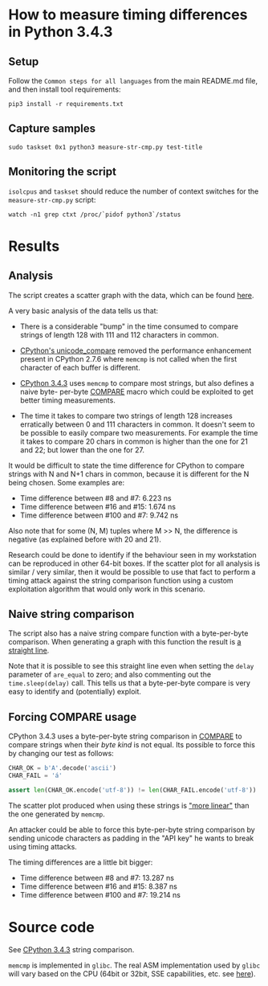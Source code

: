 # How to measure timing differences in Python 3.4.3

## Setup

Follow the `Common steps for all languages` from the main README.md file,
and then install tool requirements:

```
pip3 install -r requirements.txt
```

## Capture samples

```
sudo taskset 0x1 python3 measure-str-cmp.py test-title
```

## Monitoring the script

`isolcpus` and `taskset` should reduce the number of context switches for
the `measure-str-cmp.py` script:

```
watch -n1 grep ctxt /proc/`pidof python3`/status
```

# Results
 
## Analysis

The script creates a scatter graph with the data, which can be found
[here](https://plot.ly/~andres.riancho/19.embed).

A very basic analysis of the data tells us that:

  * There is a considerable "bump" in the time consumed to compare strings
   of length 128 with 111 and 112 characters in common.
 
  * [CPython's unicode_compare](https://hg.python.org/cpython/file/c4a86fe52006/Objects/unicodeobject.c#l10633)
   removed the performance enhancement present in CPython 2.7.6 where
   `memcmp` is not called when the first character of each buffer is
   different.

 * [CPython 3.4.3](https://hg.python.org/cpython/file/c4a86fe52006/Objects/unicodeobject.c#l10668)
   uses `memcmp` to compare most strings, but also defines a naive byte-
   per-byte [COMPARE](https://hg.python.org/cpython/file/c4a86fe52006/Objects/unicodeobject.c#l10635)
   macro which could be exploited to get better timing measurements.
  
  * The time it takes to compare two strings of length 128 increases erratically
   between 0 and 111 characters in common. It doesn't seem to be possible
   to easily compare two measurements. For example the time it takes to
   compare 20 chars in common is higher than the one for 21 and 22;
   but lower than the one for 27.

It would be difficult to state the time difference for CPython to compare
strings with N and N+1 chars in common, because it is different for the N
being chosen. Some examples are:

 * Time difference between #8 and #7: 6.223 ns
 * Time difference between #16 and #15: 1.674 ns
 * Time difference between #100 and #7: 9.742 ns

Also note that for some (N, M) tuples where M >> N, the difference is
negative (as explained before with 20 and 21).

Research could be done to identify if the behaviour seen in my workstation
can be reproduced in other 64-bit boxes. If the scatter plot for all analysis
is similar / very similar, then it would be possible to use that fact to
perform a timing attack against the string comparison function using a
custom exploitation algorithm that would only work in this scenario.

## Naive string comparison

The script also has a naive string compare function with a byte-per-byte
comparison. When generating a graph with this function the result is
[a straight line](https://plot.ly/~andres.riancho/21.embed).

Note that it is possible to see this straight line even when setting
the `delay` parameter of `are_equal` to zero; and also commenting out
the `time.sleep(delay)` call. This tells us that a byte-per-byte compare
is very easy to identify and (potentially) exploit.

## Forcing COMPARE usage

CPython 3.4.3 uses a byte-per-byte string comparison in [COMPARE](https://hg.python.org/cpython/file/c4a86fe52006/Objects/unicodeobject.c#l10635)
to compare strings when their _byte kind_ is not equal. Its possible to
force this by changing our test as follows:

```python
CHAR_OK = b'A'.decode('ascii')
CHAR_FAIL = 'á'

assert len(CHAR_OK.encode('utf-8')) != len(CHAR_FAIL.encode('utf-8'))
```

The scatter plot produced when using these strings is ["more linear"](https://plot.ly/~andres.riancho/31.embed)
than the one generated by `memcmp`.

An attacker could be able to force this byte-per-byte string comparison
by sending unicode characters as padding in the "API key" he wants to
break using timing attacks.

The timing differences are a little bit bigger:

 * Time difference between #8 and #7: 13.287 ns
 * Time difference between #16 and #15: 8.387 ns
 * Time difference between #100 and #7: 19.214 ns

# Source code

See [CPython 3.4.3](https://hg.python.org/cpython/file/c4a86fe52006/Objects/unicodeobject.c#l10633)
string comparison.

`memcmp` is implemented in `glibc`. The real ASM implementation
used by `glibc` will vary based on the CPU (64bit or 32bit, SSE
capabilities, etc. see [here](https://github.com/kraj/glibc/tree/master/sysdeps/x86_64/multiarch)).

